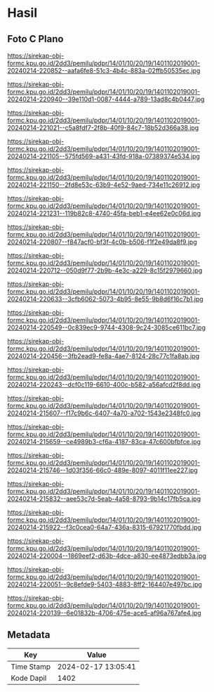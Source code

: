 # Hasil

## Foto C Plano

https://sirekap-obj-formc.kpu.go.id/2dd3/pemilu/pdpr/14/01/10/20/19/1401102019001-20240214-220852--aafa6fe8-51c3-4b4c-883a-02ffb50535ec.jpg

https://sirekap-obj-formc.kpu.go.id/2dd3/pemilu/pdpr/14/01/10/20/19/1401102019001-20240214-220940--39e110d1-0087-4444-a789-13ad8c4b0447.jpg

https://sirekap-obj-formc.kpu.go.id/2dd3/pemilu/pdpr/14/01/10/20/19/1401102019001-20240214-221021--c5a8fdf7-2f8b-40f9-84c7-18b52d366a38.jpg

https://sirekap-obj-formc.kpu.go.id/2dd3/pemilu/pdpr/14/01/10/20/19/1401102019001-20240214-221105--575fd569-a431-43fd-918a-07389374e534.jpg

https://sirekap-obj-formc.kpu.go.id/2dd3/pemilu/pdpr/14/01/10/20/19/1401102019001-20240214-221150--2fd8e53c-63b9-4e52-9aed-734e11c26912.jpg

https://sirekap-obj-formc.kpu.go.id/2dd3/pemilu/pdpr/14/01/10/20/19/1401102019001-20240214-221231--119b82c8-4740-45fa-beb1-e4ee62e0c06d.jpg

https://sirekap-obj-formc.kpu.go.id/2dd3/pemilu/pdpr/14/01/10/20/19/1401102019001-20240214-220807--f847acf0-bf3f-4c0b-b506-f1f2e49da8f9.jpg

https://sirekap-obj-formc.kpu.go.id/2dd3/pemilu/pdpr/14/01/10/20/19/1401102019001-20240214-220712--050d9f77-2b9b-4e3c-a229-8c15f2979660.jpg

https://sirekap-obj-formc.kpu.go.id/2dd3/pemilu/pdpr/14/01/10/20/19/1401102019001-20240214-220633--3cfb6062-5073-4b95-8e55-9b8d6f16c7b1.jpg

https://sirekap-obj-formc.kpu.go.id/2dd3/pemilu/pdpr/14/01/10/20/19/1401102019001-20240214-220549--0c839ec9-9744-4308-9c24-3085ce611bc7.jpg

https://sirekap-obj-formc.kpu.go.id/2dd3/pemilu/pdpr/14/01/10/20/19/1401102019001-20240214-220456--3fb2ead9-fe8a-4ae7-8124-28c77c1fa8ab.jpg

https://sirekap-obj-formc.kpu.go.id/2dd3/pemilu/pdpr/14/01/10/20/19/1401102019001-20240214-220243--dcf0c119-6610-400c-b582-a56afcd2f8dd.jpg

https://sirekap-obj-formc.kpu.go.id/2dd3/pemilu/pdpr/14/01/10/20/19/1401102019001-20240214-215607--f17c9b6c-6407-4a70-a702-1543e2348fc0.jpg

https://sirekap-obj-formc.kpu.go.id/2dd3/pemilu/pdpr/14/01/10/20/19/1401102019001-20240214-215659--ce4989b3-cf6a-4187-83ca-47c600bfbfce.jpg

https://sirekap-obj-formc.kpu.go.id/2dd3/pemilu/pdpr/14/01/10/20/19/1401102019001-20240214-215746--1d03f356-66c0-489e-8097-4011f11ee227.jpg

https://sirekap-obj-formc.kpu.go.id/2dd3/pemilu/pdpr/14/01/10/20/19/1401102019001-20240214-215832--aee53c7d-5eab-4a58-8793-9b14c17fb5ca.jpg

https://sirekap-obj-formc.kpu.go.id/2dd3/pemilu/pdpr/14/01/10/20/19/1401102019001-20240214-215922--f3c0cea0-64a7-436a-8315-67921770fbdd.jpg

https://sirekap-obj-formc.kpu.go.id/2dd3/pemilu/pdpr/14/01/10/20/19/1401102019001-20240214-220004--1869eef2-d63b-4dce-a830-ee4873edbb3a.jpg

https://sirekap-obj-formc.kpu.go.id/2dd3/pemilu/pdpr/14/01/10/20/19/1401102019001-20240214-220051--9c8efde9-5403-4883-8ff2-164407e497bc.jpg

https://sirekap-obj-formc.kpu.go.id/2dd3/pemilu/pdpr/14/01/10/20/19/1401102019001-20240214-220139--6e01832b-4706-475e-ace5-af96a767afe4.jpg


## Metadata

| Key        | Value               |
| ---------- | ------------------- |
| Time Stamp | 2024-02-17 13:05:41 |
| Kode Dapil | 1402                |



